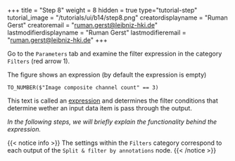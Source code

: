 +++
title = "Step 8"
weight = 8
hidden = true
type="tutorial-step"
tutorial_image = "/tutorials/ui/b14/step8.png"
creatordisplayname = "Ruman Gerst"
creatoremail = "ruman.gerst@leibniz-hki.de"
lastmodifierdisplayname = "Ruman Gerst"
lastmodifieremail = "ruman.gerst@leibniz-hki.de"
+++

Go to the `Parameters` tab and examine the filter expression in the category `Filters` (red arrow 1).

The figure shows an expression (by default the expression is empty)

```
TO_NUMBER($"Image composite channel count" == 3)
```

This text is called an [expression](/documentation/create-pipelines/expressions/) and determines the filter conditions that determine wether an input data item is pass through the output.

*In the following steps, we will briefly explain the functionality behind the expression.*

{{< notice info >}}
The settings within the `Filters` category correspond to each output of the `Split & filter by annotations` node.
{{< /notice >}}